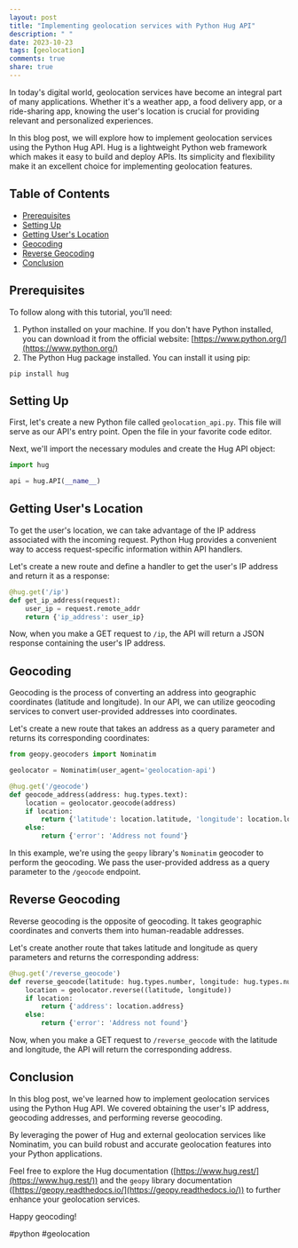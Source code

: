 ```yaml
---
layout: post
title: "Implementing geolocation services with Python Hug API"
description: " "
date: 2023-10-23
tags: [geolocation]
comments: true
share: true
---
```


In today's digital world, geolocation services have become an integral part of many applications. Whether it's a weather app, a food delivery app, or a ride-sharing app, knowing the user's location is crucial for providing relevant and personalized experiences.

In this blog post, we will explore how to implement geolocation services using the Python Hug API. Hug is a lightweight Python web framework which makes it easy to build and deploy APIs. Its simplicity and flexibility make it an excellent choice for implementing geolocation features.

## Table of Contents
- [Prerequisites](#prerequisites)
- [Setting Up](#setting-up)
- [Getting User's Location](#getting-users-location)
- [Geocoding](#geocoding)
- [Reverse Geocoding](#reverse-geocoding)
- [Conclusion](#conclusion)

## Prerequisites

To follow along with this tutorial, you'll need:

1. Python installed on your machine. If you don't have Python installed, you can download it from the official website: [https://www.python.org/](https://www.python.org/)
2. The Python Hug package installed. You can install it using pip:

```shell
pip install hug
```

## Setting Up

First, let's create a new Python file called `geolocation_api.py`. This file will serve as our API's entry point. Open the file in your favorite code editor.

Next, we'll import the necessary modules and create the Hug API object:

```python
import hug

api = hug.API(__name__)
```

## Getting User's Location

To get the user's location, we can take advantage of the IP address associated with the incoming request. Python Hug provides a convenient way to access request-specific information within API handlers.

Let's create a new route and define a handler to get the user's IP address and return it as a response:

```python
@hug.get('/ip')
def get_ip_address(request):
    user_ip = request.remote_addr
    return {'ip_address': user_ip}
```

Now, when you make a GET request to `/ip`, the API will return a JSON response containing the user's IP address.

## Geocoding

Geocoding is the process of converting an address into geographic coordinates (latitude and longitude). In our API, we can utilize geocoding services to convert user-provided addresses into coordinates.

Let's create a new route that takes an address as a query parameter and returns its corresponding coordinates:

```python
from geopy.geocoders import Nominatim

geolocator = Nominatim(user_agent='geolocation-api')

@hug.get('/geocode')
def geocode_address(address: hug.types.text):
    location = geolocator.geocode(address)
    if location:
        return {'latitude': location.latitude, 'longitude': location.longitude}
    else:
        return {'error': 'Address not found'}
```

In this example, we're using the `geopy` library's `Nominatim` geocoder to perform the geocoding. We pass the user-provided address as a query parameter to the `/geocode` endpoint.

## Reverse Geocoding

Reverse geocoding is the opposite of geocoding. It takes geographic coordinates and converts them into human-readable addresses.

Let's create another route that takes latitude and longitude as query parameters and returns the corresponding address:

```python
@hug.get('/reverse_geocode')
def reverse_geocode(latitude: hug.types.number, longitude: hug.types.number):
    location = geolocator.reverse((latitude, longitude))
    if location:
        return {'address': location.address}
    else:
        return {'error': 'Address not found'}
```

Now, when you make a GET request to `/reverse_geocode` with the latitude and longitude, the API will return the corresponding address.

## Conclusion

In this blog post, we've learned how to implement geolocation services using the Python Hug API. We covered obtaining the user's IP address, geocoding addresses, and performing reverse geocoding.

By leveraging the power of Hug and external geolocation services like Nominatim, you can build robust and accurate geolocation features into your Python applications.

Feel free to explore the Hug documentation ([https://www.hug.rest/](https://www.hug.rest/)) and the `geopy` library documentation ([https://geopy.readthedocs.io/](https://geopy.readthedocs.io/)) to further enhance your geolocation services.

Happy geocoding! 

#python #geolocation